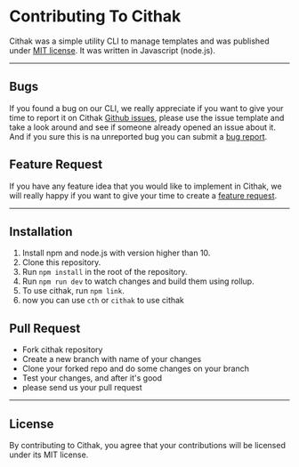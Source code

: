 # Contributing To Cithak

Cithak was a simple utility CLI to manage templates and was published under [MIT license](./LICENSE.md). It was written in Javascript (node.js).

---

## Bugs

If you found a bug on our CLI, we really appreciate if you want to give your time to report it on Cithak [Github issues](https://github.com/KucingKode/Cithak/issues), please use the issue template and take a look around and see if someone already opened an issue about it. And if you sure this is na unreported bug you can submit a [bug report](https://github.com/KucingKode/Cithak/issues/new/choose).

## Feature Request

If you have any feature idea that you would like to implement in Cithak, we will really happy if you want to give your time to create a [feature request](https://github.com/KucingKode/Cithak/issues/new/choose).

---

## Installation

1. Install npm and node.js with version higher than 10.
2. Clone this repository.
3. Run `npm install` in the root of the repository.
4. Run `npm run dev` to watch changes and build them using rollup.
5. To use cithak, run `npm link`.
6. now you can use `cth` or `cithak` to use cithak

## Pull Request

- Fork cithak repository
- Create a new branch with name of your changes
- Clone your forked repo and do some changes on your branch
- Test your changes, and after it's good
- please send us your pull request

---

## License

By contributing to Cithak, you agree that your contributions will be licensed under its MIT license.
